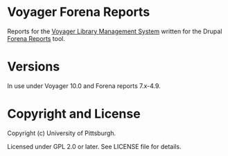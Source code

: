 # Voyager Forena Reports

Reports for the [Voyager Library Management System](https://www.exlibrisgroup.com/products/voyager-integrated-library-system/) written for the Drupal [Forena Reports](https://www.drupal.org/project/forena) tool.

# Versions

In use under Voyager 10.0 and Forena reports 7.x-4.9.

# Copyright and License

Copyright (c) University of Pittsburgh.

Licensed under GPL 2.0 or later.  See LICENSE file for details.
